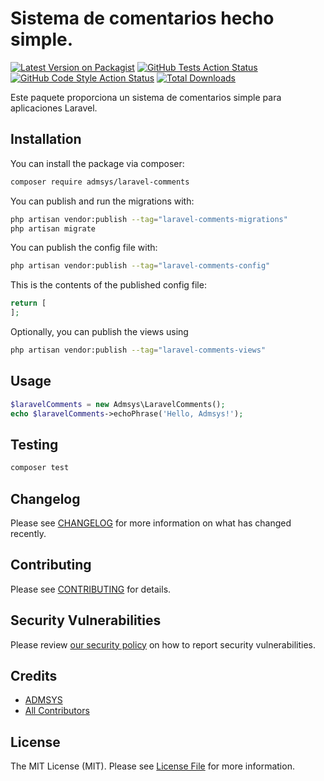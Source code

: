 # Sistema de comentarios hecho simple.

[![Latest Version on Packagist](https://img.shields.io/packagist/v/admsys/laravel-comments.svg?style=flat-square)](https://packagist.org/packages/admsys/laravel-comments)
[![GitHub Tests Action Status](https://img.shields.io/github/actions/workflow/status/admsys/laravel-comments/run-tests.yml?branch=main&label=tests&style=flat-square)](https://github.com/admsys/laravel-comments/actions?query=workflow%3Arun-tests+branch%3Amain)
[![GitHub Code Style Action Status](https://img.shields.io/github/actions/workflow/status/admsys/laravel-comments/fix-php-code-style-issues.yml?branch=main&label=code%20style&style=flat-square)](https://github.com/admsys/laravel-comments/actions?query=workflow%3A"Fix+PHP+code+style+issues"+branch%3Amain)
[![Total Downloads](https://img.shields.io/packagist/dt/admsys/laravel-comments.svg?style=flat-square)](https://packagist.org/packages/admsys/laravel-comments)

Este paquete proporciona un sistema de comentarios simple para aplicaciones Laravel.

## Installation

You can install the package via composer:

```bash
composer require admsys/laravel-comments
```

You can publish and run the migrations with:

```bash
php artisan vendor:publish --tag="laravel-comments-migrations"
php artisan migrate
```

You can publish the config file with:

```bash
php artisan vendor:publish --tag="laravel-comments-config"
```

This is the contents of the published config file:

```php
return [
];
```

Optionally, you can publish the views using

```bash
php artisan vendor:publish --tag="laravel-comments-views"
```

## Usage

```php
$laravelComments = new Admsys\LaravelComments();
echo $laravelComments->echoPhrase('Hello, Admsys!');
```

## Testing

```bash
composer test
```

## Changelog

Please see [CHANGELOG](CHANGELOG.md) for more information on what has changed recently.

## Contributing

Please see [CONTRIBUTING](CONTRIBUTING.md) for details.

## Security Vulnerabilities

Please review [our security policy](../../security/policy) on how to report security vulnerabilities.

## Credits

- [ADMSYS](https://github.com/admsys)
- [All Contributors](../../contributors)

## License

The MIT License (MIT). Please see [License File](LICENSE.md) for more information.
